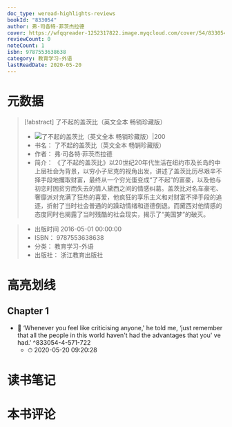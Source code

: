```yaml
---
doc_type: weread-highlights-reviews
bookId: "833054"
author: 弗·司各特·菲茨杰拉德
cover: https://wfqqreader-1252317822.image.myqcloud.com/cover/54/833054/t7_833054.jpg
reviewCount: 0
noteCount: 1
isbn: 9787553638638
category: 教育学习-外语
lastReadDate: 2020-05-20
---
```

# 元数据
> [!abstract] 了不起的盖茨比（英文全本 畅销珍藏版）
> - ![ 了不起的盖茨比（英文全本 畅销珍藏版）|200](https://wfqqreader-1252317822.image.myqcloud.com/cover/54/833054/t7_833054.jpg)
> - 书名： 了不起的盖茨比（英文全本 畅销珍藏版）
> - 作者： 弗·司各特·菲茨杰拉德
> - 简介：     《了不起的盖茨比》以20世纪20年代生活在纽约市及长岛的中上层社会为背景，以穷小子尼克的视角出发，讲述了盖茨比历尽艰辛不择手段地攫取财富，最终从一个穷光蛋变成“了不起”的富豪，以及他与初恋时因贫穷而失去的情人黛西之间的情感纠葛。盖茨比对名车豪宅、奢靡派对充满了狂热的喜爱，他疯狂的享乐主义和对财富不择手段的追逐，折射了当时社会普通的的躁动情绪和道德倒退。而黛西对他情感的态度同时也揭露了当时残酷的社会现实，揭示了“美国梦”的破灭。

> - 出版时间 2016-05-01 00:00:00
> - ISBN： 9787553638638
> - 分类： 教育学习-外语
> - 出版社： 浙江教育出版社

# 高亮划线

## Chapter 1


- 📌 ‘Whenever you feel like criticising anyone,' he told me, ‘just remember that all the people in this world haven't had the advantages that you' ve had.' ^833054-4-571-722
    - ⏱ 2020-05-20 09:20:28 
# 读书笔记

# 本书评论
